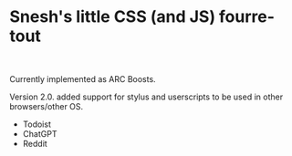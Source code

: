 # Snesh's little CSS (and JS) fourre-tout 

<br> 

Currently implemented as ARC Boosts. 

Version 2.0. added support for stylus and userscripts to be used in other browsers/other OS. 

- Todoist
- ChatGPT
- Reddit
